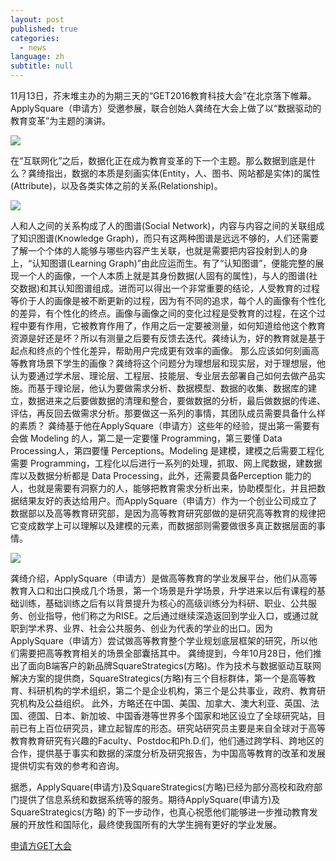 ```yaml
---
layout: post
published: true
categories:
  - news
language: zh
subtitle: null
---
```

11月13日，芥末堆主办的为期三天的“GET2016教育科技大会”在北京落下帷幕。ApplySquare（申请方）受邀参展，联合创始人龚绮在大会上做了以“数据驱动的教育变革”为主题的演讲。

![]({{site.baseurl}}/image/%E5%9B%BE%E7%89%871.png)

在“互联网化”之后，数据化正在成为教育变革的下一个主题。那么数据到底是什么？龚绮指出，数据的本质是刻画实体(Entity，人、图书、网站都是实体)的属性(Attribute)，以及各类实体之前的关系(Relationship)。

![]({{site.baseurl}}/image/%E5%9B%BE%E7%89%872.png)

人和人之间的关系构成了人的图谱(Social Network)，内容与内容之间的关联组成了知识图谱(Knowledge Graph)，而只有这两种图谱是远远不够的，人们还需要了解一个个体的人能够与哪些内容产生关联，也就是需要把内容投射到人的身上，“认知图谱(Learning Graph)”由此应运而生。有了“认知图谱”，便能完整的展现一个人的画像，一个人本质上就是其身份数据(人固有的属性)，与人的图谱(社交数据)和其认知图谱组成。进而可以得出一个非常重要的结论，人受教育的过程等价于人的画像是被不断更新的过程，因为有不同的追求，每个人的画像有个性化的差异，有个性化的终点。画像与画像之间的变化过程是受教育的过程，在这个过程中要有作用，它被教育作用了，作用之后一定要被测量，如何知道给他这个教育资源是好还是坏？所以有测量之后要有反馈去迭代。龚绮认为，好的教育就是基于起点和终点的个性化差异，帮助用户完成更有效率的画像。
那么应该如何刻画高等教育场景下学生的画像？龚绮将这个问题分为理想层和现实层，对于理想层，他认为要通过学术层、理论层、工程层、技能层、专业层去部署自己如何去做产品实施。而基于理论层，他认为要做需求分析、数据模型、数据的收集、数据库的建立，数据进来之后要做数据的清理和整合，要做数据的分析，最后做数据的传递、评估，再反回去做需求分析。那要做这一系列的事情，其团队成员需要具备什么样的素质？ 龚绮基于他在ApplySquare（申请方）这些年的经验，提出第一需要有会做 Modeling 的人，第二是一定要懂 Programming，第三要懂 Data Processing人，第四要懂 Perceptions。Modeling 是建模，建模之后需要工程化需要 Programming，工程化以后进行一系列的处理，抓取、网上爬数据，建数据库以及数据分析都是 Data Processing，此外，还需要具备Perception 能力的人，也就是需要有洞察力的人，能够把教育需求分析出来，协助模型化，并且把数据结果友好的表达给用户。而ApplySquare（申请方）作为一个创业公司成立了数据部以及高等教育研究部，是因为高等教育研究部做的是研究高等教育的规律把它变成数学上可以理解以及建模的元素，而数据部则需要做很多真正数据层面的事情。

![]({{site.baseurl}}/image/%E5%9B%BE%E7%89%873.png)

龚绮介绍，ApplySquare（申请方）是做高等教育的学业发展平台，他们从高等教育入口和出口换成几个场景，第一个场景是升学场景，升学进来以后有课程的基础训练，基础训练之后有以背景提升为核心的高级训练分为科研、职业、公共服务、创业指导，他们称之为RISE。之后通过继续深造返回到学业入口，或通过就职到学术界、业界、社会公共服务、创业为代表的学业的出口。因为ApplySquare（申请方）尝试做高等教育整个学业规划底层框架的研究，所以他们需要把高等教育相关的场景全部囊括其中。
龚绮提到，今年10月28日，他们推出了面向B端客户的新品牌SquareStrategics(方略)。作为技术与数据驱动互联网解决方案的提供商，SquareStrategics(方略)有三个目标群体，第一个是高等教育、科研机构的学术组织，第二个是企业机构，第三个是公共事业，政府、教育研究机构及公益组织。
此外，方略还在中国、美国、加拿大、澳大利亚、英国、法国、德国、日本、新加坡、中国香港等世界多个国家和地区设立了全球研究站，目前已有上百位研究员，建立起智库的形态。研究站研究员主要是来自全球对于高等教育教育研究有兴趣的Faculty、Postdoc和Ph.D.们，他们通过跨学科、跨地区的合作，提供基于事实和数据的深度分析及研究报告，为中国高等教育的改革和发展提供切实有效的参考和咨询。

据悉，ApplySquare(申请方)及SquareStrategics(方略)已经为部分高校和政府部门提供了信息系统和数据系统等的服务。期待ApplySquare(申请方)及SquareStrategics(方略) 的下一步动作，也真心祝愿他们能够进一步推动教育发展的开放性和国际化，最终使我国所有的大学生拥有更好的学业发展。

[申请方GET大会](http://www.jiemodui.com/N/63198.html "申请方GET大会芥末堆链接")

